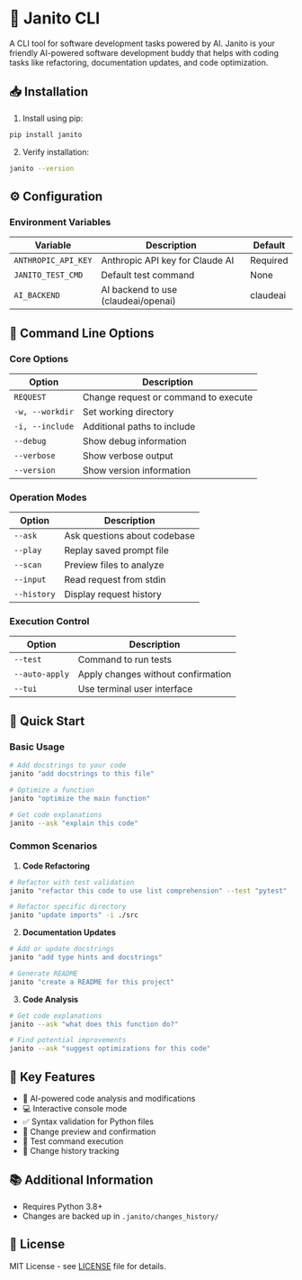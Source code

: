 # 🤖 Janito CLI

A CLI tool for software development tasks powered by AI. Janito is your friendly AI-powered software development buddy that helps with coding tasks like refactoring, documentation updates, and code optimization.

## 📥 Installation

1. Install using pip:
```bash
pip install janito
```

2. Verify installation:
```bash
janito --version
```

## ⚙️ Configuration

### Environment Variables

| Variable | Description | Default |
|----------|-------------|---------|
| `ANTHROPIC_API_KEY` | Anthropic API key for Claude AI | Required |
| `JANITO_TEST_CMD` | Default test command | None |
| `AI_BACKEND` | AI backend to use (claudeai/openai) | claudeai |

## 🎯 Command Line Options

### Core Options

| Option | Description |
|--------|-------------|
| `REQUEST` | Change request or command to execute |
| `-w, --workdir` | Set working directory |
| `-i, --include` | Additional paths to include |
| `--debug` | Show debug information |
| `--verbose` | Show verbose output |
| `--version` | Show version information |

### Operation Modes

| Option | Description |
|--------|-------------|
| `--ask` | Ask questions about codebase |
| `--play` | Replay saved prompt file |
| `--scan` | Preview files to analyze |
| `--input` | Read request from stdin |
| `--history` | Display request history |

### Execution Control

| Option | Description |
|--------|-------------|
| `--test` | Command to run tests |
| `--auto-apply` | Apply changes without confirmation |
| `--tui` | Use terminal user interface |

## 🚀 Quick Start

### Basic Usage

```bash
# Add docstrings to your code
janito "add docstrings to this file"

# Optimize a function
janito "optimize the main function"

# Get code explanations
janito --ask "explain this code"
```

### Common Scenarios

1. **Code Refactoring**
```bash
# Refactor with test validation
janito "refactor this code to use list comprehension" --test "pytest"

# Refactor specific directory
janito "update imports" -i ./src
```

2. **Documentation Updates**
```bash
# Add or update docstrings
janito "add type hints and docstrings"

# Generate README
janito "create a README for this project"
```

3. **Code Analysis**
```bash
# Get code explanations
janito --ask "what does this function do?"

# Find potential improvements
janito --ask "suggest optimizations for this code"
```

## 🔑 Key Features

- 🤖 AI-powered code analysis and modifications
- 💻 Interactive console mode
- ✅ Syntax validation for Python files
- 👀 Change preview and confirmation
- 🧪 Test command execution
- 📜 Change history tracking

## 📚 Additional Information

- Requires Python 3.8+
- Changes are backed up in `.janito/changes_history/`

## 📄 License

MIT License - see [LICENSE](LICENSE) file for details.